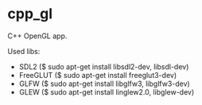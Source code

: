 # cpp_gl
C++ OpenGL app.

Used libs:    
- SDL2 ($ sudo apt-get install libsdl2-dev, libsdl-dev)           
- FreeGLUT ($ sudo apt-get install freeglut3-dev)   
- GLFW ($ sudo apt-get install libglfw3, libglfw3-dev)
- GLEW ($ sudo apt-get install linglew2.0, libglew-dev)